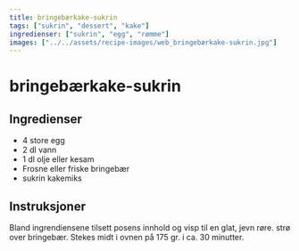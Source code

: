 ```yaml
---
title: bringebærkake-sukrin
tags: ["sukrin", "dessert", "kake"]
ingredienser: ["sukrin", "egg", "rømme"]
images: ["../../assets/recipe-images/web_bringebærkake-sukrin.jpg"]
---
```


# bringebærkake-sukrin

## Ingredienser

- 4 store egg
- 2 dl vann
- 1 dl olje eller kesam
- Frosne eller friske bringebær
- sukrin kakemiks

## Instruksjoner

Bland ingrendiensene tilsett posens innhold og visp til en glat, jevn røre. strø over bringebær. Stekes midt i ovnen på 175 gr. i ca. 30 minutter.

